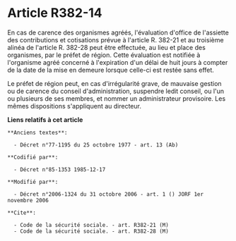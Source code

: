 # Article R382-14

En cas de carence des organismes agréés, l'évaluation d'office de l'assiette des contributions et cotisations prévue à
l'article R. 382-21 et au troisième alinéa de l'article R. 382-28 peut être effectuée, au lieu et place des organismes, par
le préfet de région. Cette évaluation est notifiée à l'organisme agréé concerné à l'expiration d'un délai de huit jours à
compter de la date de la mise en demeure lorsque celle-ci est restée sans effet.

Le préfet de région peut, en cas d'irrégularité grave, de mauvaise gestion ou de carence du conseil d'administration,
suspendre ledit conseil, ou l'un ou plusieurs de ses membres, et nommer un administrateur provisoire. Les mêmes dispositions
s'appliquent au directeur.

**Liens relatifs à cet article**

	**Anciens textes**:

	  - Décret n°77-1195 du 25 octobre 1977 - art. 13 (Ab)

	**Codifié par**:

	  - Décret n°85-1353 1985-12-17

	**Modifié par**:

	  - Décret n°2006-1324 du 31 octobre 2006 - art. 1 () JORF 1er novembre 2006

	**Cite**:

	  - Code de la sécurité sociale. - art. R382-21 (M)
	  - Code de la sécurité sociale. - art. R382-28 (M)
